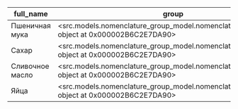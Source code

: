 |full_name|group|name|range|unique_code|
|---------|-----|----|-----|-----------|
|Пшеничная мука|<src.models.nomenclature_group_model.nomenclature_group_model object at 0x000002B6C2E7DA90>||<src.models.range_model.range_model object at 0x000002B6C2C90990>||
|Сахар|<src.models.nomenclature_group_model.nomenclature_group_model object at 0x000002B6C2E7DA90>||<src.models.range_model.range_model object at 0x000002B6C2C90990>||
|Сливочное масло|<src.models.nomenclature_group_model.nomenclature_group_model object at 0x000002B6C2E7DA90>||<src.models.range_model.range_model object at 0x000002B6C2C90990>||
|Яйца|<src.models.nomenclature_group_model.nomenclature_group_model object at 0x000002B6C2E7DA90>||<src.models.range_model.range_model object at 0x000002B6C2340C10>||
